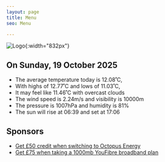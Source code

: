 ```yaml
---
layout: page
title: Menu
seo: Menu

---
```


![Logo](/images/logo.jpg){:width="832px"}

<!-- weather_marker starts -->
## On Sunday, 19 October 2025

- The average temperature today is 12.08˚C,
- With highs of 12.77˚C and lows of 11.03˚C,
- It may feel like 11.46˚C with overcast clouds
- The wind speed is 2.24m/s and visibility is 10000m
- The pressure is 1007hPa and humidity is 81%
- The sun will rise at 06:39 and set at 17:06

<!-- weather_marker ends -->

## Sponsors

- [Get £50 credit when switching to Octopus Energy](https://bit.ly/3oD1nnS)
- [Get £75 when taking a 1000mb YouFibre broadband plan](https://aklam.io/91zWhU?)
